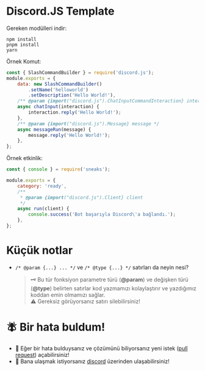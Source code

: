 # Discord.JS Template

Gereken modülleri indir:
```
npm install
pnpm install
yarn
```
Örnek Komut:

```js
const { SlashCommandBuilder } = require('discord.js');
module.exports = {
	data: new SlashCommandBuilder()
		.setName('helloworld')
		.setDescription('Hello World!'),
	/** @param {import("discord.js").ChatInputCommandInteraction} interaction */
	async chatInput(interaction) {
        interaction.reply('Hello World!');
	},
	/** @param {import("discord.js").Message} message */
	async messageRun(message) {
		message.reply('Hello World!');
	},
};
```
Örnek etkinlik:

```js
const { console } = require('sneaks');

module.exports = {
    category: 'ready',
    /**
     * @param {import("discord.js").Client} client
     */
    async run(client) {
        console.success('Bot başarıyla Discord\'a bağlandı.');
    },
};
```

# Küçük notlar
- `/* @param {...} ... */` ve `/* @type {...} */` satırları da neyin nesi?
  > 🗝️ Bu tür fonksiyon parametre türü (**@param**) ve değişken türü (**@type**) belirten satırlar kod yazmamızı kolaylaştırır ve yazdığımız koddan emin olmamızı sağlar.<br>⚠️ Gereksiz görüyorsanız satırı silebilirsiniz!

# 🪰 Bir hata buldum!

- 🐜 Eğer bir hata bulduysanız ve çözümünü biliyorsanız yeni istek ([pull request](https://github.com/romanizm/discordjs-template/compare)) açabilirsiniz!
- 📱 Bana ulaşmak istiyorsanız [discord](https://discord.com/users/341585045397438464) üzerinden ulaşabilirsiniz!
